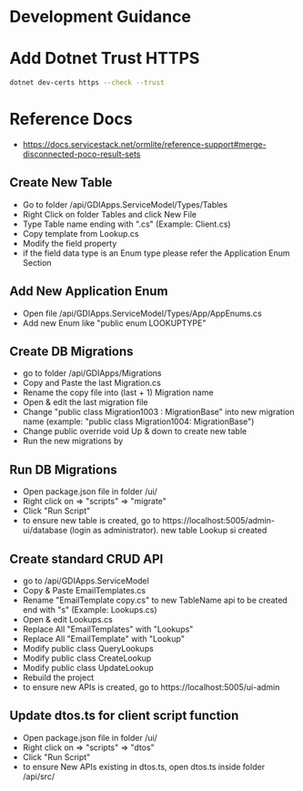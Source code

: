 # Development Guidance

# Add Dotnet Trust HTTPS
```bash
dotnet dev-certs https --check --trust
```

# Reference Docs
- https://docs.servicestack.net/ormlite/reference-support#merge-disconnected-poco-result-sets

## Create New Table
- Go to folder /api/GDIApps.ServiceModel/Types/Tables
- Right Click on folder Tables and click New File
- Type Table name ending with ".cs" (Example: Client.cs)
- Copy template from Lookup.cs
- Modify the field property
- if the field data type is an Enum type please refer the Application Enum Section

## Add New Application Enum
- Open file /api/GDIApps.ServiceModel/Types/App/AppEnums.cs
- Add new Enum like "public enum LOOKUPTYPE"

## Create DB Migrations
- go to folder /api/GDIApps/Migrations
- Copy and Paste the last Migration.cs
- Rename the copy file into (last + 1) Migration name
- Open & edit the last migration file
- Change "public class Migration1003 : MigrationBase" into new migration name (example: "public class Migration1004: MigrationBase")
- Change public override void Up & down to create new table
- Run the new migrations by 

## Run DB Migrations
- Open package.json file in folder /ui/
- Right click on => "scripts" => "migrate"
- Click "Run Script"
- to ensure new table is created, go to https://localhost:5005/admin-ui/database (login as administrator). new table Lookup si created

## Create standard CRUD API
- go to /api/GDIApps.ServiceModel
- Copy & Paste EmailTemplates.cs
- Rename "EmailTemplate copy.cs" to new TableName api to be created end with "s" (Example: Lookups.cs)
- Open & edit Lookups.cs
- Replace All "EmailTemplates" with "Lookups"
- Replace All "EmailTemplate" with "Lookup"
- Modify public class QueryLookups
- Modify public class CreateLookup
- Modify public class UpdateLookup
- Rebuild the project
- to ensure new APIs is created, go to https://localhost:5005/ui-admin

## Update dtos.ts for client script function
- Open package.json file in folder /ui/
- Right click on => "scripts" => "dtos"
- Click "Run Script"
- to ensure New APIs existing in dtos.ts, open dtos.ts inside folder /api/src/